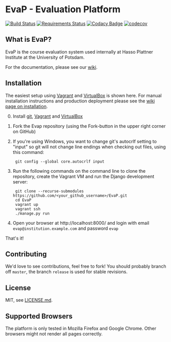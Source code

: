 # EvaP - Evaluation Platform

[![Build Status](https://github.com/e-valuation/EvaP/workflows/EvaP%20Test%20Suite/badge.svg?branch=master)](https://github.com/e-valuation/EvaP/actions?query=workflow%3A%22EvaP+Test+Suite%22)
[![Requirements Status](https://requires.io/github/e-valuation/EvaP/requirements.svg?branch=master)](https://requires.io/github/e-valuation/EvaP/requirements/?branch=master)
[![Codacy Badge](https://app.codacy.com/project/badge/Grade/2cf538781fdc4680a7103bcf96417a9a)](https://www.codacy.com/gh/e-valuation/EvaP/dashboard)
[![codecov](https://codecov.io/gh/e-valuation/EvaP/branch/master/graph/badge.svg)](https://codecov.io/gh/e-valuation/EvaP)


## What is EvaP?

EvaP is the course evaluation system used internally at Hasso Plattner Institute at the University of Potsdam.

For the documentation, please see our [wiki](https://github.com/e-valuation/EvaP/wiki).


## Installation

The easiest setup using [Vagrant](https://www.vagrantup.com) and [VirtualBox](https://www.virtualbox.org) is shown here. For manual installation instructions and production deployment please see the [wiki page on installation](https://github.com/e-valuation/EvaP/wiki/Installation).

0. Install [git](https://git-scm.com/downloads), [Vagrant](https://www.vagrantup.com/downloads.html) and [VirtualBox](https://www.virtualbox.org/wiki/Downloads)

1. Fork the Evap repository (using the Fork-button in the upper right corner on GitHub)

2. If you're using Windows, you want to change git's autocrlf setting to "input" so git will not change line endings when checking out files, using this command:

        git config --global core.autocrlf input

3. Run the following commands on the command line to clone the repository, create the Vagrant VM and run the Django development server:

        git clone --recurse-submodules https://github.com/<your_github_username>/EvaP.git
        cd EvaP
        vagrant up
        vagrant ssh
        ./manage.py run

4. Open your browser at http://localhost:8000/ and login with email ``evap@institution.example.com`` and password ``evap``


That's it!


## Contributing

We'd love to see contributions, feel free to fork! You should probably branch off ``master``, the branch ``release`` is used for stable revisions.


## License

MIT, see [LICENSE.md](LICENSE.md).


## Supported Browsers

The platform is only tested in Mozilla Firefox and Google Chrome. Other browsers might not render all pages correctly.

